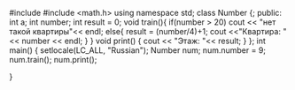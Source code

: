 #include <iostream> 
#include <math.h> 
using namespace std; 
class Number {; 
public: 
 int a; 
 int number; 
 int result = 0; 
 void train(){ 
  if(number > 20) 
   cout << "нет такой квартиры"<< endl; 
  else{ 
   result = (number/4)+1; 
     cout <<"Квартира: "<< number << endl; 
  } 
 } 
 void print() 
 { 
  cout << "Этаж: "<< result; 
 } 
}; 
int main() 
{ 
 setlocale(LC_ALL, "Russian"); 
 Number num; 
 num.number = 9; 
 num.train(); 
 num.print(); 
  
  
}
